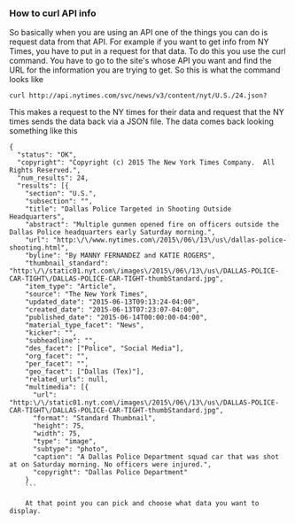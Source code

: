 ### How to curl API info

So basically when you are using an API one of the things you can do is request data from that API. For example if you want to 
get info from NY Times, you have to put in a request for that data. To do this you use the curl command. You have to go to 
the site's whose API you want and find the URL for the information you are trying to get. So this is what the command looks like


```
curl http://api.nytimes.com/svc/news/v3/content/nyt/U.S./24.json?

```

This makes a request to the NY times for their data and request that the NY times sends the data back via a JSON file. The data 
comes back looking something like this


```
{
  "status": "OK",
  "copyright": "Copyright (c) 2015 The New York Times Company.  All Rights Reserved.",
  "num_results": 24,
  "results": [{
    "section": "U.S.",
    "subsection": "",
    "title": "Dallas Police Targeted in Shooting Outside Headquarters",
    "abstract": "Multiple gunmen opened fire on officers outside the Dallas Police headquarters early Saturday morning.",
    "url": "http:\/\/www.nytimes.com\/2015\/06\/13\/us\/dallas-police-shooting.html",
    "byline": "By MANNY FERNANDEZ and KATIE ROGERS",
    "thumbnail_standard": "http:\/\/static01.nyt.com\/images\/2015\/06\/13\/us\/DALLAS-POLICE-CAR-TIGHT\/DALLAS-POLICE-CAR-TIGHT-thumbStandard.jpg",
    "item_type": "Article",
    "source": "The New York Times",
    "updated_date": "2015-06-13T09:13:24-04:00",
    "created_date": "2015-06-13T07:23:07-04:00",
    "published_date": "2015-06-14T00:00:00-04:00",
    "material_type_facet": "News",
    "kicker": "",
    "subheadline": "",
    "des_facet": ["Police", "Social Media"],
    "org_facet": "",
    "per_facet": "",
    "geo_facet": ["Dallas (Tex)"],
    "related_urls": null,
    "multimedia": [{
      "url": "http:\/\/static01.nyt.com\/images\/2015\/06\/13\/us\/DALLAS-POLICE-CAR-TIGHT\/DALLAS-POLICE-CAR-TIGHT-thumbStandard.jpg",
      "format": "Standard Thumbnail",
      "height": 75,
      "width": 75,
      "type": "image",
      "subtype": "photo",
      "caption": "A Dallas Police Department squad car that was shot at on Saturday morning. No officers were injured.",
      "copyright": "Dallas Police Department"
    }
    ```
    
    At that point you can pick and choose what data you want to display.
